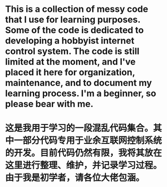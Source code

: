 # This is a collection of messy code that I use for learning purposes. Some of the code is dedicated to developing a hobbyist internet control system. The code is still limited at the moment, and I've placed it here for organization, maintenance, and to document my learning process. I'm a beginner, so please bear with me.
# 这是我用于学习的一段混乱代码集合。其中一部分代码专用于业余互联网控制系统的开发。目前代码仍然有限，我将其放在这里进行整理、维护，并记录学习过程。由于我是初学者，请各位大佬包涵。
